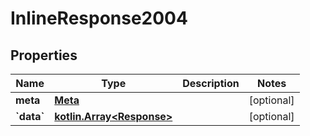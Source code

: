 # InlineResponse2004

## Properties
Name | Type | Description | Notes
------------ | ------------- | ------------- | -------------
**meta** | [**Meta**](Meta.md) |  |  [optional]
**&#x60;data&#x60;** | [**kotlin.Array&lt;Response&gt;**](Response.md) |  |  [optional]
